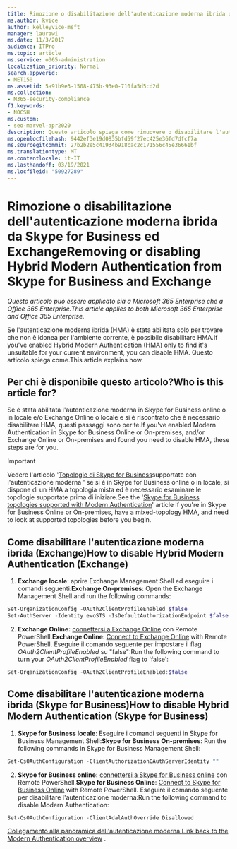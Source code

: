 ```yaml
---
title: Rimozione o disabilitazione dell'autenticazione moderna ibrida da Skype for Business ed Exchange
ms.author: kvice
author: kelleyvice-msft
manager: laurawi
ms.date: 11/3/2017
audience: ITPro
ms.topic: article
ms.service: o365-administration
localization_priority: Normal
search.appverid:
- MET150
ms.assetid: 5a91b9e3-1508-475b-93e0-710fa5d5cd2d
ms.collection:
- M365-security-compliance
f1.keywords:
- NOCSH
ms.custom:
- seo-marvel-apr2020
description: Questo articolo spiega come rimuovere o disabilitare l'autenticazione moderna ibrida da Skype for Business ed Exchange.
ms.openlocfilehash: 9442ef3e19d0835bfd59f27ec425e36fd7dfcf7a
ms.sourcegitcommit: 27b2b2e5c41934b918cac2c171556c45e36661bf
ms.translationtype: MT
ms.contentlocale: it-IT
ms.lasthandoff: 03/19/2021
ms.locfileid: "50927289"
---
```

# <a name="removing-or-disabling-hybrid-modern-authentication-from-skype-for-business-and-exchange"></a><span data-ttu-id="bf636-103">Rimozione o disabilitazione dell'autenticazione moderna ibrida da Skype for Business ed Exchange</span><span class="sxs-lookup"><span data-stu-id="bf636-103">Removing or disabling Hybrid Modern Authentication from Skype for Business and Exchange</span></span>

<span data-ttu-id="bf636-104">*Questo articolo può essere applicato sia a Microsoft 365 Enterprise che a Office 365 Enterprise.*</span><span class="sxs-lookup"><span data-stu-id="bf636-104">*This article applies to both Microsoft 365 Enterprise and Office 365 Enterprise.*</span></span>

<span data-ttu-id="bf636-105">Se l'autenticazione moderna ibrida (HMA) è stata abilitata solo per trovare che non è idonea per l'ambiente corrente, è possibile disabilitare HMA.</span><span class="sxs-lookup"><span data-stu-id="bf636-105">If you've enabled Hybrid Modern Authentication (HMA) only to find it's unsuitable for your current environment, you can disable HMA.</span></span> <span data-ttu-id="bf636-106">Questo articolo spiega come.</span><span class="sxs-lookup"><span data-stu-id="bf636-106">This article explains how.</span></span>
  
## <a name="who-is-this-article-for"></a><span data-ttu-id="bf636-107">Per chi è disponibile questo articolo?</span><span class="sxs-lookup"><span data-stu-id="bf636-107">Who is this article for?</span></span>

<span data-ttu-id="bf636-108">Se è stata abilitata l'autenticazione moderna in Skype for Business online o in locale e/o Exchange Online o locale e si è riscontrato che è necessario disabilitare HMA, questi passaggi sono per te.</span><span class="sxs-lookup"><span data-stu-id="bf636-108">If you've enabled Modern Authentication in Skype for Business Online or On-premises, and/or Exchange Online or On-premises and found you need to disable HMA, these steps are for you.</span></span>

> [!IMPORTANT]
> <span data-ttu-id="bf636-109">Vedere l'articolo '[Topologie di Skype for Business](/skypeforbusiness/plan-your-deployment/modern-authentication/topologies-supported)supportate con l'autenticazione moderna ' se si è in Skype for Business online o in locale, si dispone di un HMA a topologia mista ed è necessario esaminare le topologie supportate prima di iniziare.</span><span class="sxs-lookup"><span data-stu-id="bf636-109">See the '[Skype for Business topologies supported with Modern Authentication](/skypeforbusiness/plan-your-deployment/modern-authentication/topologies-supported)' article if you're in Skype for Business Online or On-premises, have a mixed-topology HMA, and need to look at supported topologies before you begin.</span></span>
  
## <a name="how-to-disable-hybrid-modern-authentication-exchange"></a><span data-ttu-id="bf636-110">Come disabilitare l'autenticazione moderna ibrida (Exchange)</span><span class="sxs-lookup"><span data-stu-id="bf636-110">How to disable Hybrid Modern Authentication (Exchange)</span></span>

1. <span data-ttu-id="bf636-111">**Exchange locale**: aprire Exchange Management Shell ed eseguire i comandi seguenti:</span><span class="sxs-lookup"><span data-stu-id="bf636-111">**Exchange On-premises**: Open the Exchange Management Shell and run the following commands:</span></span> 

```powershell
Set-OrganizationConfig -OAuth2ClientProfileEnabled $false
Set-AuthServer -Identity evoSTS -IsDefaultAuthorizationEndpoint $false
```

2. <span data-ttu-id="bf636-112">**Exchange Online:** [connettersi a Exchange Online](/powershell/exchange/connect-to-exchange-online-powershell) con Remote PowerShell.</span><span class="sxs-lookup"><span data-stu-id="bf636-112">**Exchange Online**: [Connect to Exchange Online](/powershell/exchange/connect-to-exchange-online-powershell) with Remote PowerShell.</span></span> <span data-ttu-id="bf636-113">Eseguire il comando seguente per impostare il flag  *OAuth2ClientProfileEnabled*  su "false":</span><span class="sxs-lookup"><span data-stu-id="bf636-113">Run the following command to turn your  *OAuth2ClientProfileEnabled*  flag to 'false':</span></span>

```powershell    
Set-OrganizationConfig -OAuth2ClientProfileEnabled:$false
```
    
## <a name="how-to-disable-hybrid-modern-authentication-skype-for-business"></a><span data-ttu-id="bf636-114">Come disabilitare l'autenticazione moderna ibrida (Skype for Business)</span><span class="sxs-lookup"><span data-stu-id="bf636-114">How to disable Hybrid Modern Authentication (Skype for Business)</span></span>

1. <span data-ttu-id="bf636-115">**Skype for Business locale**: Eseguire i comandi seguenti in Skype for Business Management Shell:</span><span class="sxs-lookup"><span data-stu-id="bf636-115">**Skype for Business On-premises**: Run the following commands in Skype for Business Management Shell:</span></span>

```powershell
Set-CsOAuthConfiguration -ClientAuthorizationOAuthServerIdentity ""
```

2. <span data-ttu-id="bf636-116">**Skype for Business online:** [connettersi a Skype for Business online](manage-skype-for-business-online-with-microsoft-365-powershell.md) con Remote PowerShell.</span><span class="sxs-lookup"><span data-stu-id="bf636-116">**Skype for Business Online**: [Connect to Skype for Business Online](manage-skype-for-business-online-with-microsoft-365-powershell.md) with Remote PowerShell.</span></span> <span data-ttu-id="bf636-117">Eseguire il comando seguente per disabilitare l'autenticazione moderna:</span><span class="sxs-lookup"><span data-stu-id="bf636-117">Run the following command to disable Modern Authentication:</span></span>

```powershell    
Set-CsOAuthConfiguration -ClientAdalAuthOverride Disallowed
```

<span data-ttu-id="bf636-118">[Collegamento alla panoramica dell'autenticazione moderna.](hybrid-modern-auth-overview.md)</span><span class="sxs-lookup"><span data-stu-id="bf636-118">[Link back to the Modern Authentication overview](hybrid-modern-auth-overview.md) .</span></span> 
